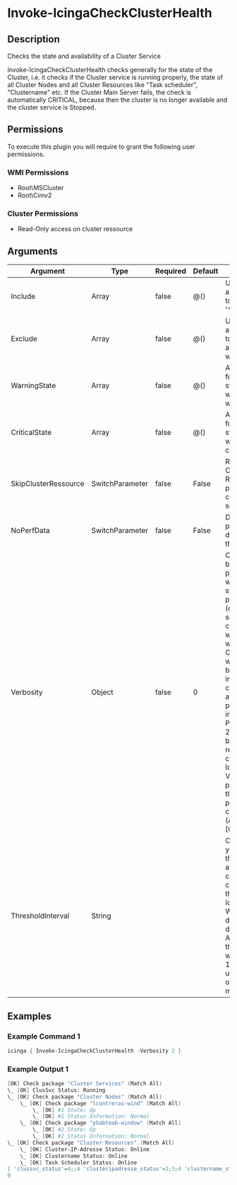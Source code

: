 # Invoke-IcingaCheckClusterHealth

## Description

Checks the state and availability of a Cluster Service

Invoke-IcingaCheckClusterHealth checks generally for the state of the Cluster, i.e. it checks if the Cluster
service is running properly, the state of all Cluster Nodes and all Cluster Resources like "Task scheduler",
"Clustername" etc. If the Cluster Main Server fails, the check is automatically CRITICAL, because then the
cluster is no longer available and the cluster service is Stopped.

## Permissions

To execute this plugin you will require to grant the following user permissions.

### WMI Permissions

* Root\MSCluster
* Root\Cimv2

### Cluster Permissions

* Read-Only access on cluster ressource

## Arguments

| Argument | Type | Required | Default | Description |
| ---      | ---  | ---      | ---     | ---         |
| Include | Array | false | @() | Used to specify an array of nodes to include, allows '*' wildcard |
| Exclude | Array | false | @() | Used to specify an array of nodes to exclude, allows '*' wildcard |
| WarningState | Array | false | @() | Allows to specify for which node state the check will throw a warning |
| CriticalState | Array | false | @() | Allows to specify for which node state the check will throw a critical |
| SkipClusterRessource | SwitchParameter | false | False | Removes the Cluster Resources package from the check output if set to true |
| NoPerfData | SwitchParameter | false | False | Disables the performance data output of this plugin |
| Verbosity | Object | false | 0 | Changes the behavior of the plugin output which check states are printed: 0 (default): Only service checks/packages with state not OK will be printed 1: Only services with not OK will be printed including OK checks of affected check packages including Package config 2: Everything will be printed regardless of the check state 3: Identical to Verbose 2, but prints in addition the check package configuration e.g (All must be [OK]) |
| ThresholdInterval | String |  |  | Change the value your defined threshold checks against from the current value to a collected time threshold of the Icinga for Windows daemon, as described [here](https://icinga.com/docs/icinga-for-windows/latest/doc/service/10-Register-Service-Checks/). An example for this argument would be 1m or 15m which will use the average of 1m or 15m for monitoring. |

## Examples

### Example Command 1

```powershell
icinga { Invoke-IcingaCheckClusterHealth -Verbosity 2 }
```

### Example Output 1

```powershell
[OK] Check package "Cluster Services" (Match All)
\_ [OK] ClusSvc Status: Running
\_ [OK] Check package "Cluster Nodes" (Match All)
    \_ [OK] Check package "lcontreras-wind" (Match All)
        \_ [OK] #1 State: Up
        \_ [OK] #1 Status Information: Normal
    \_ [OK] Check package "yhabteab-window" (Match All)
        \_ [OK] #2 State: Up
        \_ [OK] #2 Status Information: Normal
\_ [OK] Check package "Cluster Resources" (Match All)
    \_ [OK] Cluster-IP-Adresse Status: Online
    \_ [OK] Clustername Status: Online
    \_ [OK] Task Scheduler Status: Online
| 'clussvc_status'=4;;4 'clusteripadresse_status'=2;3;4 'clustername_status'=2;3;4 'task_scheduler_status'=2;3;4 '2_status_information'=0;;2 '2_state'=0;-1;2 '1_state'=0;-1;2 '1_status_information'=0;;2
0    
```


